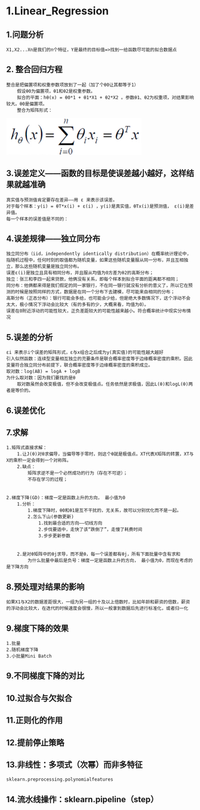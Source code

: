 # 1.Linear_Regression
## 1.问题分析
    X1,X2...Xn是我们的n个特征，Y是最终的目标值=>找到一给函数尽可能的拟合数据点

## 2. 整合回归方程
    整合是把偏置项和权重参数项放到了一起（加了个θ0让其都等于1）
        假设θ0为偏置项，θ1和θ2是权重参数。
        拟合的平面：hθ(x) = θ0*1 + θ1*X1 + θ2*X2 。参数θ1、θ2为权重项，对结果影响较大。θ0是偏置项。
        整合为矩阵形式：
![image](readme_picture/1.png)

## 3.误差定义——函数的目标是使误差越小越好，这样结果就越准确
    真实值与预测值肯定要存在差异——用 ε 来表示该误差。
    对于每个样本：y(i) = θT*x(i) + ε(i) ，y(i)是真实值，θTx(i)是预测值， ε(i)是差异值。
    每一个样本的误差值是不同的：

## 4.误差规律——独立同分布
    独立同分布（iid，independently identically distribution）在概率统计理论中，指随机过程中，任何时刻的取值都为随机变量，如果这些随机变量服从同一分布，并且互相独立，那么这些随机变量是独立同分布。
    误差ε(i)是独立且具有相同分布，并且服从均值为0方差为θ2的高斯分布；
    独立：张三和李四一起来贷款，他俩没有关系，即每个样本到拟合平面的距离都不相同；
    同分布：他俩都来得是我们假定的同一家银行，不在同一银行就没有分析的意义了，所以它在预测的时候是按照同样的方式，数据是在同一个分布下去建模，尽可能来自相同的分布；
    高斯分布（正态分布）：银行可能会多给，也可能会少给，但是绝大多数情况下，这个浮动不会太大，极小情况下浮动会比较大（有的多有的少，大概来看，均值为0）。
    误差在0附近浮动的可能性较大，正负差距较大的可能性越来越小。符合概率统计中现实分布情况

## 5.误差的分析
    εi 来表示i个误差的矩阵形式，ε与x组合之后成为y(真实值)的可能性越大越好                                                                                                                                                                                     
    引入似然函数：连续型变量相互独立的充要条件是联合概率密度等于边缘概率密度的乘积。因此变量符合独立同分布前提下，联合概率密度等于边缘概率密度的乘积成立。
    取对数：log(AB) = logA + logB
    为什么取对数：因为我们要找的是θ
        取对数虽然会改变极值，但不会改变极值点。任务依然是求极值，因此L(θ)和logL(θ)两者是等价的。


## 6.误差优化

## 7.求解
    1.矩阵式直接求解：
        1.让J(θ)对θ求偏导，当偏导等于零时，则这个θ就是极值点。XT代表X矩阵的转置，XT与X的乘积一定会得到一个对称阵。
        2.缺点：
            矩阵求逆不是一个必然成功的行为（存在不可逆）；
            不存在学习的过程；


    2.梯度下降(GD)：梯度一定是函数上升的方向， 最小值为0
        1.分析：
            1.梯度下降时，θ0和θ1是互不干扰的，无关系，故可以分别优化而不是一起。
            2.怎么下山(参数更新)
                1.找到最合适的方向——切线方向
                2.步伐要适中，走快了该“跌倒了”，走慢了耗费时间
                3.步步更新参数


        2.是对θ矩阵中的θj求导，而不是θ，每一个误差都有θj，所有下面批量中含有求和
            为什么批量中最后是负号：梯度一定是函数上升的方向， 最小值为0，而现在考虑的是下降方向



## 8.预处理对结果的影响
    如果X1与X2的数据差距很大，一组为另一组的十及以上倍数时，比如年龄和薪资的倍数，薪资的浮动会比较大，在迭代的时候速度会很慢，所以一般拿到数据后先进行标准化，或者归一化

## 9.梯度下降的效果
    1.批量
    2.随机梯度下降
    3.小批量Mini Batch

## 9.不同梯度下降的对比
## 10.过拟合与欠拟合
## 11.正则化的作用
## 12.提前停止策略
## 13.非线性：多项式（次幂）而非多特征
    sklearn.preprocessing.polynomialfeatures

## 14.流水线操作：sklearn.pipeline（step）

